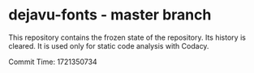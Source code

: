 # dejavu-fonts - master branch

This repository contains the frozen state of the repository.
Its history is cleared. It is used only for static code
analysis with Codacy.

Commit Time: 1721350734